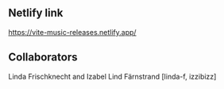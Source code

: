 ## Netlify link
https://vite-music-releases.netlify.app/

## Collaborators
Linda Frischknecht and Izabel Lind Färnstrand
[linda-f, izzibizz]

